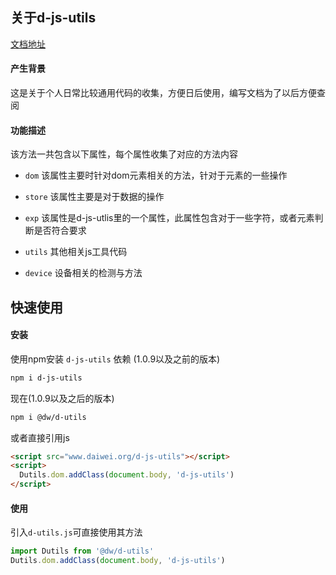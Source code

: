 ## 关于d-js-utils

[文档地址](https://ifmiss.github.io/d-js-utils/)

#### 产生背景
这是关于个人日常比较通用代码的收集，方便日后使用，编写文档为了以后方便查阅

#### 功能描述
该方法一共包含以下属性，每个属性收集了对应的方法内容

- `dom`
  该属性主要时针对dom元素相关的方法，针对于元素的一些操作

- `store`
  该属性主要是对于数据的操作

- `exp`
  该属性是d-js-utlis里的一个属性，此属性包含对于一些字符，或者元素判断是否符合要求

- `utils`
  其他相关js工具代码

- `device`
  设备相关的检测与方法

## 快速使用
#### 安装
使用npm安装 `d-js-utils` 依赖 (1.0.9以及之前的版本)
```bash
npm i d-js-utils
```

现在(1.0.9以及之后的版本)
```bash
npm i @dw/d-utils
```

或者直接引用js
```html
<script src="www.daiwei.org/d-js-utils"></script>
<script>
  Dutils.dom.addClass(document.body, 'd-js-utils')
</script>
```

#### 使用
引入`d-utils.js`可直接使用其方法
```js
import Dutils from '@dw/d-utils'
Dutils.dom.addClass(document.body, 'd-js-utils')
```
